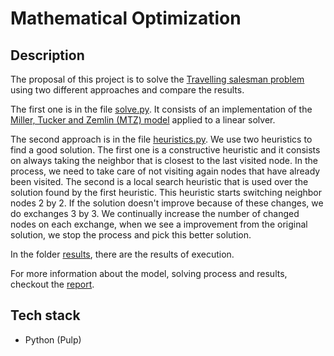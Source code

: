 # Mathematical Optimization

## Description

The proposal of this project is to solve the [Travelling salesman problem](https://en.wikipedia.org/wiki/Travelling_salesman_problem) using two different approaches and compare the results.

The first one is in the file [solve.py](solve.py). It consists of an implementation of the [Miller, Tucker and Zemlin (MTZ) model](http://quanscope.com/TSP_MTZ.pdf) applied to a linear solver.

The second approach is in the file [heuristics.py](heuristics.py). We use two heuristics to find a good solution.
The first one is a constructive heuristic and it consists on always taking the neighbor that is closest to the last visited node. In the process, we need to take care of not visiting again nodes that have already been visited.
The second is a local search heuristic that is used over the solution found by the first heuristic. This heuristic starts switching neighbor nodes 2 by 2. If the solution doesn't improve because of these changes, we do exchanges 3 by 3. We continually increase the number of changed nodes on each exchange, when we see a improvement from the original solution, we stop the process and pick this better solution.

In the folder [results](results), there are the results of execution.

For more information about the model, solving process and results, checkout the [report](relatorioProgmat.pdf).

## Tech stack
* Python (Pulp)
